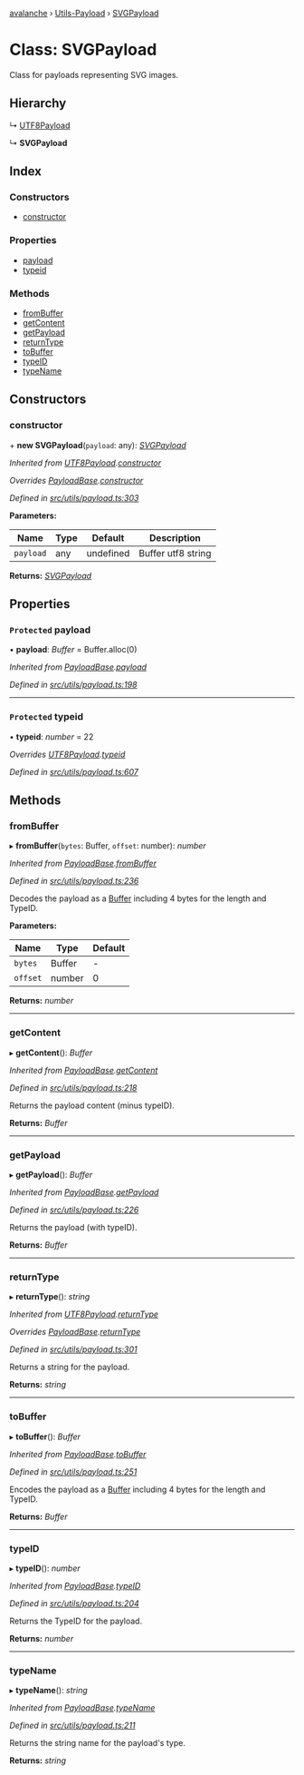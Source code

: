 [avalanche](../README.md) › [Utils-Payload](../modules/utils_payload.md) › [SVGPayload](utils_payload.svgpayload.md)

# Class: SVGPayload

Class for payloads representing SVG images.

## Hierarchy

  ↳ [UTF8Payload](utils_payload.utf8payload.md)

  ↳ **SVGPayload**

## Index

### Constructors

* [constructor](utils_payload.svgpayload.md#constructor)

### Properties

* [payload](utils_payload.svgpayload.md#protected-payload)
* [typeid](utils_payload.svgpayload.md#protected-typeid)

### Methods

* [fromBuffer](utils_payload.svgpayload.md#frombuffer)
* [getContent](utils_payload.svgpayload.md#getcontent)
* [getPayload](utils_payload.svgpayload.md#getpayload)
* [returnType](utils_payload.svgpayload.md#returntype)
* [toBuffer](utils_payload.svgpayload.md#tobuffer)
* [typeID](utils_payload.svgpayload.md#typeid)
* [typeName](utils_payload.svgpayload.md#typename)

## Constructors

###  constructor

\+ **new SVGPayload**(`payload`: any): *[SVGPayload](utils_payload.svgpayload.md)*

*Inherited from [UTF8Payload](utils_payload.utf8payload.md).[constructor](utils_payload.utf8payload.md#constructor)*

*Overrides [PayloadBase](utils_payload.payloadbase.md).[constructor](utils_payload.payloadbase.md#constructor)*

*Defined in [src/utils/payload.ts:303](https://github.com/ava-labs/avalanchejs/blob/82de5d8/src/utils/payload.ts#L303)*

**Parameters:**

Name | Type | Default | Description |
------ | ------ | ------ | ------ |
`payload` | any | undefined | Buffer utf8 string  |

**Returns:** *[SVGPayload](utils_payload.svgpayload.md)*

## Properties

### `Protected` payload

• **payload**: *Buffer* = Buffer.alloc(0)

*Inherited from [PayloadBase](utils_payload.payloadbase.md).[payload](utils_payload.payloadbase.md#protected-payload)*

*Defined in [src/utils/payload.ts:198](https://github.com/ava-labs/avalanchejs/blob/82de5d8/src/utils/payload.ts#L198)*

___

### `Protected` typeid

• **typeid**: *number* = 22

*Overrides [UTF8Payload](utils_payload.utf8payload.md).[typeid](utils_payload.utf8payload.md#protected-typeid)*

*Defined in [src/utils/payload.ts:607](https://github.com/ava-labs/avalanchejs/blob/82de5d8/src/utils/payload.ts#L607)*

## Methods

###  fromBuffer

▸ **fromBuffer**(`bytes`: Buffer, `offset`: number): *number*

*Inherited from [PayloadBase](utils_payload.payloadbase.md).[fromBuffer](utils_payload.payloadbase.md#frombuffer)*

*Defined in [src/utils/payload.ts:236](https://github.com/ava-labs/avalanchejs/blob/82de5d8/src/utils/payload.ts#L236)*

Decodes the payload as a [Buffer](https://github.com/feross/buffer) including 4 bytes for the length and TypeID.

**Parameters:**

Name | Type | Default |
------ | ------ | ------ |
`bytes` | Buffer | - |
`offset` | number | 0 |

**Returns:** *number*

___

###  getContent

▸ **getContent**(): *Buffer*

*Inherited from [PayloadBase](utils_payload.payloadbase.md).[getContent](utils_payload.payloadbase.md#getcontent)*

*Defined in [src/utils/payload.ts:218](https://github.com/ava-labs/avalanchejs/blob/82de5d8/src/utils/payload.ts#L218)*

Returns the payload content (minus typeID).

**Returns:** *Buffer*

___

###  getPayload

▸ **getPayload**(): *Buffer*

*Inherited from [PayloadBase](utils_payload.payloadbase.md).[getPayload](utils_payload.payloadbase.md#getpayload)*

*Defined in [src/utils/payload.ts:226](https://github.com/ava-labs/avalanchejs/blob/82de5d8/src/utils/payload.ts#L226)*

Returns the payload (with typeID).

**Returns:** *Buffer*

___

###  returnType

▸ **returnType**(): *string*

*Inherited from [UTF8Payload](utils_payload.utf8payload.md).[returnType](utils_payload.utf8payload.md#returntype)*

*Overrides [PayloadBase](utils_payload.payloadbase.md).[returnType](utils_payload.payloadbase.md#abstract-returntype)*

*Defined in [src/utils/payload.ts:301](https://github.com/ava-labs/avalanchejs/blob/82de5d8/src/utils/payload.ts#L301)*

Returns a string for the payload.

**Returns:** *string*

___

###  toBuffer

▸ **toBuffer**(): *Buffer*

*Inherited from [PayloadBase](utils_payload.payloadbase.md).[toBuffer](utils_payload.payloadbase.md#tobuffer)*

*Defined in [src/utils/payload.ts:251](https://github.com/ava-labs/avalanchejs/blob/82de5d8/src/utils/payload.ts#L251)*

Encodes the payload as a [Buffer](https://github.com/feross/buffer) including 4 bytes for the length and TypeID.

**Returns:** *Buffer*

___

###  typeID

▸ **typeID**(): *number*

*Inherited from [PayloadBase](utils_payload.payloadbase.md).[typeID](utils_payload.payloadbase.md#typeid)*

*Defined in [src/utils/payload.ts:204](https://github.com/ava-labs/avalanchejs/blob/82de5d8/src/utils/payload.ts#L204)*

Returns the TypeID for the payload.

**Returns:** *number*

___

###  typeName

▸ **typeName**(): *string*

*Inherited from [PayloadBase](utils_payload.payloadbase.md).[typeName](utils_payload.payloadbase.md#typename)*

*Defined in [src/utils/payload.ts:211](https://github.com/ava-labs/avalanchejs/blob/82de5d8/src/utils/payload.ts#L211)*

Returns the string name for the payload's type.

**Returns:** *string*
